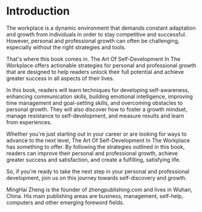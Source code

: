 # Introduction

The workplace is a dynamic environment that demands constant adaptation and growth from individuals in order to stay competitive and successful. However, personal and professional growth can often be challenging, especially without the right strategies and tools.

That's where this book comes in. The Art Of Self-Development In The Workplace offers actionable strategies for personal and professional growth that are designed to help readers unlock their full potential and achieve greater success in all aspects of their lives.

In this book, readers will learn techniques for developing self-awareness, enhancing communication skills, building emotional intelligence, improving time management and goal-setting skills, and overcoming obstacles to personal growth. They will also discover how to foster a growth mindset, manage resistance to self-development, and measure results and learn from experiences.

Whether you're just starting out in your career or are looking for ways to advance to the next level, The Art Of Self-Development In The Workplace has something to offer. By following the strategies outlined in this book, readers can improve their personal and professional growth, achieve greater success and satisfaction, and create a fulfilling, satisfying life.

So, if you're ready to take the next step in your personal and professional development, join us on this journey towards self-discovery and growth.

MingHai Zheng is the founder of zhengpublishing.com and lives in Wuhan, China. His main publishing areas are business, management, self-help, computers and other emerging foreword fields.
